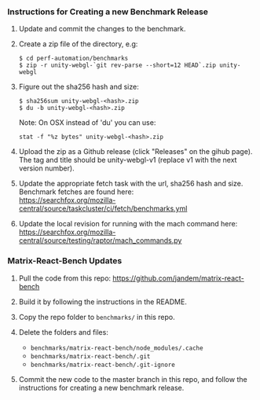 ### Instructions for Creating a new Benchmark Release

1. Update and commit the changes to the benchmark.
2. Create a zip file of the directory, e.g:
    
    ```
    $ cd perf-automation/benchmarks
    $ zip -r unity-webgl-`git rev-parse --short=12 HEAD`.zip unity-webgl
    ```

3. Figure out the sha256 hash and size:

    ```
    $ sha256sum unity-webgl-<hash>.zip
    $ du -b unity-webgl-<hash>.zip
    ```

    Note: On OSX instead of 'du' you can use:

    ```
    stat -f "%z bytes" unity-webgl-<hash>.zip
    ```

4. Upload the zip as a Github release (click "Releases" on the gihub page).
The tag and title should be unity-webgl-v1 (replace v1 with the next version
number).

5. Update the appropriate fetch task with the url, sha256 hash and size. Benchmark
fetches are found here:  
    https://searchfox.org/mozilla-central/source/taskcluster/ci/fetch/benchmarks.yml

6. Update the local revision for running with the mach command here:  
    https://searchfox.org/mozilla-central/source/testing/raptor/mach_commands.py


### Matrix-React-Bench Updates


1. Pull the code from this repo: https://github.com/jandem/matrix-react-bench

2. Build it by following the instructions in the README.

3. Copy the repo folder to `benchmarks/` in this repo.

4. Delete the folders and files:
    * `benchmarks/matrix-react-bench/node_modules/.cache`
    * `benchmarks/matrix-react-bench/.git`
    * `benchmarks/matrix-react-bench/.git-ignore`

6. Commit the new code to the master branch in this repo, and follow the instructions for creating a new benchmark release.
